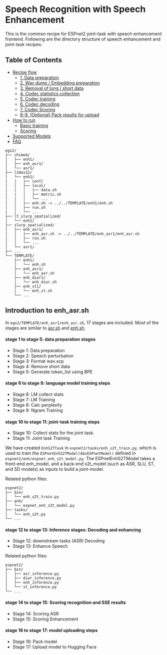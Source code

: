# Speech Recognition with Speech Enhancement

This is the common recipe for ESPnet2 joint-task with speech enhancement frontend. Following are the directory structure of speech enhancement and joint-task recipes:

## Table of Contents

* [Recipe flow](#recipe-flow)
  * [1\. Data preparation](#1-data-preparation)
  * [2\. Wav dump / Embedding preparation](#2-wav-dump--embedding-preparation)
  * [3\. Removal of long / short data](#3-removal-of-long--short-data)
  * [4\. Codec statistics collection](#4-codec-statistics-collection)
  * [5\. Codec training](#5-codec-training)
  * [6\. Codec decoding](#6-codec-decoding)
  * [7\. Codec Scoring](#7-codec-scoring)
  * [8\-9\. (Optional) Pack results for upload](#8-9-optional-pack-results-for-upload)
* [How to run](#how-to-run)
  * [Basic training](#basic-training)
  * [Scoring](#scoring)
* [Supported Models](#supported-models)
* [FAQ](#faq)

```
egs2/
├── chime4/
│   ├── enh1/
│   ├── enh_asr1/
│   └── asr1/
├── l3das22/
│   └── enh1/
|   │   ├── conf/
|   │   ├── local/
|   |   │   ├── data.sh
|   |   │   ├── metric.sh
│   |   │   └── ...
|   │   ├── enh.sh -> ../../TEMPLATE/enh1/enh.sh
|   │   ├── run.sh
|   │   └── ...
├── lt_slurp_spatialized/
│   └── enh1/
├── slurp_spatialized/
│   ├── enh_asr1/
|   │   ├── enh_asr.sh -> ../../TEMPLATE/enh_asr1/enh_asr.sh
|   │   ├── run.sh
|   │   └── ...
│   └── asr1/
├── ...
└── TEMPLATE/
    ├── enh1/
    │   └── enh.sh
    ├── enh_asr1/
    │   └── enh_asr.sh
    ├── enh_diar1/
    │   └── enh_diar.sh
    ├── enh_st1/
    │   └── enh_st.sh
    └── ...
```

## Introduction to enh_asr.sh
In `egs2/TEMPLATE/enh_asr1/enh_asr.sh`, 17 stages are included. Most of the stages are similar to [asr.sh](https://github.com/espnet/espnet/blob/master/egs2/TEMPLATE/asr1/asr.sh) and [enh.sh](https://github.com/espnet/espnet/blob/master/egs2/TEMPLATE/enh1/enh.sh).

#### stage 1 to stage 5: data preparation stages
- Stage 1: Data preparation
- Stage 2: Speech perturbation
- Stage 3: Format wav.scp
- Stage 4: Remove short data
- Stage 5: Generate token_list using BPE
#### stage 6 to stage 9: language model training steps
- Stage 6: LM collect stats
- Stage 7: LM Training
- Stage 8: Calc perplexity
- Stage 9: Ngram Training

#### stage 10 to stage 11: joint-task training steps
- Stage 10: Collect stats for the joint task.
- Stage 11: Joint task Training

We have created `EnhS2TTask` in `espnet2/tasks/enh_s2t_train.py`, which is used to train the `ESPnetEnhS2TModel(AbsESPnetModel)` defined in `espnet2/enh/espnet_enh_s2t_model.py`. The ESPnetEnhS2TModel takes a front-end enh_model, and a back-end s2t_model (such as ASR, SLU, ST, and SD models) as inputs to build a joint-model.

Related python files:
```
espnet2/
├── bin/
│   └── enh_s2t_train.py
├── enh/
│   └── espnet_enh_s2t_model.py
├── tasks/
│   └── enh_s2t.py
└── ...
```

#### stage 12 to stage 13: Inference stages: Decoding and enhancing
- Stage 12: downstream tasks (ASR) Decoding
- Stage 13: Enhance Speech

Related python files:
```
espnet2/
├── bin/
│   ├── asr_inference.py
│   ├── diar_inference.py
│   ├── enh_inference.py
│   └── st_inference.py
└── ...
```


#### stage 14 to stage 15: Scoring recognition and SSE results
- Stage 14: Scoring ASR
- Stage 15: Scoring Enhancement


#### stage 16 to stage 17: model uploading steps
- Stage 16: Pack model
- Stage 17: Upload model to Hugging Face
